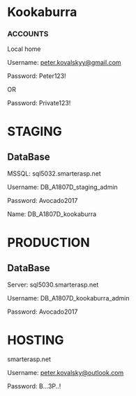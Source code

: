# Kookaburra #

### ACCOUNTS ###

Local home

Username: peter.kovalskyy@gmail.com

Password: Peter123!

OR

Password: Private123!

# STAGING #
## DataBase ##

MSSQL: sql5032.smarterasp.net

Username: DB_A1807D_staging_admin

Password: Avocado2017

Name: DB_A1807D_kookaburra

# PRODUCTION #
## DataBase ##

Server: sql5030.smarterasp.net

Username: DB_A1807D_kookaburra_admin

Password: Avocado2017

# HOSTING #

smarterasp.net

Username: peter.kovalsky@outlook.com

Password: B...3P..!
